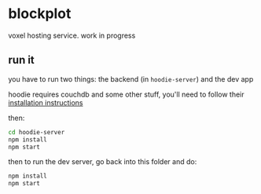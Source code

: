 # blockplot

voxel hosting service. work in progress

## run it

you have to run two things: the backend (in `hoodie-server`) and the dev app

hoodie requires couchdb and some other stuff, you'll need to follow their [installation instructions](http://hood.ie/#installation)

then:

```sh
cd hoodie-server
npm install
npm start
```

then to run the dev server, go back into this folder and do:

```sh
npm install
npm start
```